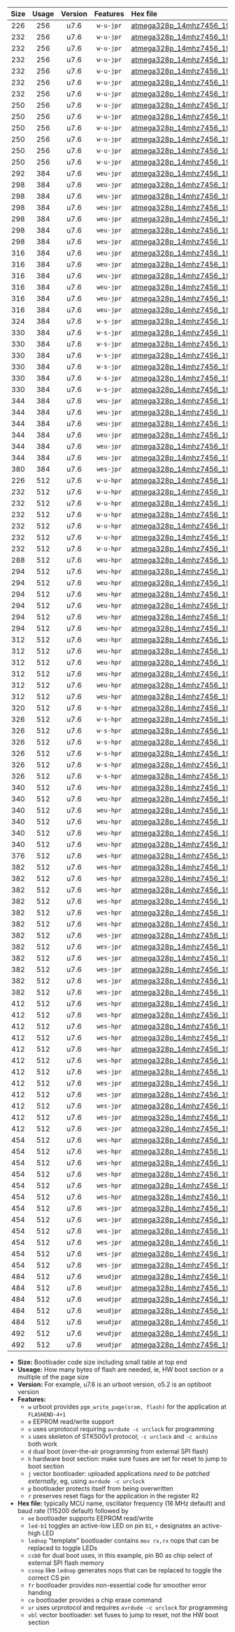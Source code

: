 |Size|Usage|Version|Features|Hex file|
|:-:|:-:|:-:|:-:|:--|
|226|256|u7.6|`w-u-jpr`|[atmega328p_14mhz7456_19200bps_ur_vbl.hex](https://raw.githubusercontent.com/stefanrueger/urboot/main/atmega328p_14mhz7456_19200bps_ur_vbl.hex)|
|232|256|u7.6|`w-u-jpr`|[atmega328p_14mhz7456_19200bps_led+b1_ur_vbl.hex](https://raw.githubusercontent.com/stefanrueger/urboot/main/atmega328p_14mhz7456_19200bps_led+b1_ur_vbl.hex)|
|232|256|u7.6|`w-u-jpr`|[atmega328p_14mhz7456_19200bps_led+b5_ur_vbl.hex](https://raw.githubusercontent.com/stefanrueger/urboot/main/atmega328p_14mhz7456_19200bps_led+b5_ur_vbl.hex)|
|232|256|u7.6|`w-u-jpr`|[atmega328p_14mhz7456_19200bps_led+d5_ur_vbl.hex](https://raw.githubusercontent.com/stefanrueger/urboot/main/atmega328p_14mhz7456_19200bps_led+d5_ur_vbl.hex)|
|232|256|u7.6|`w-u-jpr`|[atmega328p_14mhz7456_19200bps_led-b1_ur_vbl.hex](https://raw.githubusercontent.com/stefanrueger/urboot/main/atmega328p_14mhz7456_19200bps_led-b1_ur_vbl.hex)|
|232|256|u7.6|`w-u-jpr`|[atmega328p_14mhz7456_19200bps_led-d5_ur_vbl.hex](https://raw.githubusercontent.com/stefanrueger/urboot/main/atmega328p_14mhz7456_19200bps_led-d5_ur_vbl.hex)|
|232|256|u7.6|`w-u-jpr`|[atmega328p_14mhz7456_19200bps_lednop_ur_vbl.hex](https://raw.githubusercontent.com/stefanrueger/urboot/main/atmega328p_14mhz7456_19200bps_lednop_ur_vbl.hex)|
|250|256|u7.6|`w-u-jpr`|[atmega328p_14mhz7456_19200bps_led+b1_fr_ur_vbl.hex](https://raw.githubusercontent.com/stefanrueger/urboot/main/atmega328p_14mhz7456_19200bps_led+b1_fr_ur_vbl.hex)|
|250|256|u7.6|`w-u-jpr`|[atmega328p_14mhz7456_19200bps_led+b5_fr_ur_vbl.hex](https://raw.githubusercontent.com/stefanrueger/urboot/main/atmega328p_14mhz7456_19200bps_led+b5_fr_ur_vbl.hex)|
|250|256|u7.6|`w-u-jpr`|[atmega328p_14mhz7456_19200bps_led+d5_fr_ur_vbl.hex](https://raw.githubusercontent.com/stefanrueger/urboot/main/atmega328p_14mhz7456_19200bps_led+d5_fr_ur_vbl.hex)|
|250|256|u7.6|`w-u-jpr`|[atmega328p_14mhz7456_19200bps_led-b1_fr_ur_vbl.hex](https://raw.githubusercontent.com/stefanrueger/urboot/main/atmega328p_14mhz7456_19200bps_led-b1_fr_ur_vbl.hex)|
|250|256|u7.6|`w-u-jpr`|[atmega328p_14mhz7456_19200bps_led-d5_fr_ur_vbl.hex](https://raw.githubusercontent.com/stefanrueger/urboot/main/atmega328p_14mhz7456_19200bps_led-d5_fr_ur_vbl.hex)|
|250|256|u7.6|`w-u-jpr`|[atmega328p_14mhz7456_19200bps_lednop_fr_ur_vbl.hex](https://raw.githubusercontent.com/stefanrueger/urboot/main/atmega328p_14mhz7456_19200bps_lednop_fr_ur_vbl.hex)|
|292|384|u7.6|`weu-jpr`|[atmega328p_14mhz7456_19200bps_ee_ur_vbl.hex](https://raw.githubusercontent.com/stefanrueger/urboot/main/atmega328p_14mhz7456_19200bps_ee_ur_vbl.hex)|
|298|384|u7.6|`weu-jpr`|[atmega328p_14mhz7456_19200bps_ee_led+b1_ur_vbl.hex](https://raw.githubusercontent.com/stefanrueger/urboot/main/atmega328p_14mhz7456_19200bps_ee_led+b1_ur_vbl.hex)|
|298|384|u7.6|`weu-jpr`|[atmega328p_14mhz7456_19200bps_ee_led+b5_ur_vbl.hex](https://raw.githubusercontent.com/stefanrueger/urboot/main/atmega328p_14mhz7456_19200bps_ee_led+b5_ur_vbl.hex)|
|298|384|u7.6|`weu-jpr`|[atmega328p_14mhz7456_19200bps_ee_led+d5_ur_vbl.hex](https://raw.githubusercontent.com/stefanrueger/urboot/main/atmega328p_14mhz7456_19200bps_ee_led+d5_ur_vbl.hex)|
|298|384|u7.6|`weu-jpr`|[atmega328p_14mhz7456_19200bps_ee_led-b1_ur_vbl.hex](https://raw.githubusercontent.com/stefanrueger/urboot/main/atmega328p_14mhz7456_19200bps_ee_led-b1_ur_vbl.hex)|
|298|384|u7.6|`weu-jpr`|[atmega328p_14mhz7456_19200bps_ee_led-d5_ur_vbl.hex](https://raw.githubusercontent.com/stefanrueger/urboot/main/atmega328p_14mhz7456_19200bps_ee_led-d5_ur_vbl.hex)|
|298|384|u7.6|`weu-jpr`|[atmega328p_14mhz7456_19200bps_ee_lednop_ur_vbl.hex](https://raw.githubusercontent.com/stefanrueger/urboot/main/atmega328p_14mhz7456_19200bps_ee_lednop_ur_vbl.hex)|
|316|384|u7.6|`weu-jpr`|[atmega328p_14mhz7456_19200bps_ee_led+b1_fr_ur_vbl.hex](https://raw.githubusercontent.com/stefanrueger/urboot/main/atmega328p_14mhz7456_19200bps_ee_led+b1_fr_ur_vbl.hex)|
|316|384|u7.6|`weu-jpr`|[atmega328p_14mhz7456_19200bps_ee_led+b5_fr_ur_vbl.hex](https://raw.githubusercontent.com/stefanrueger/urboot/main/atmega328p_14mhz7456_19200bps_ee_led+b5_fr_ur_vbl.hex)|
|316|384|u7.6|`weu-jpr`|[atmega328p_14mhz7456_19200bps_ee_led+d5_fr_ur_vbl.hex](https://raw.githubusercontent.com/stefanrueger/urboot/main/atmega328p_14mhz7456_19200bps_ee_led+d5_fr_ur_vbl.hex)|
|316|384|u7.6|`weu-jpr`|[atmega328p_14mhz7456_19200bps_ee_led-b1_fr_ur_vbl.hex](https://raw.githubusercontent.com/stefanrueger/urboot/main/atmega328p_14mhz7456_19200bps_ee_led-b1_fr_ur_vbl.hex)|
|316|384|u7.6|`weu-jpr`|[atmega328p_14mhz7456_19200bps_ee_led-d5_fr_ur_vbl.hex](https://raw.githubusercontent.com/stefanrueger/urboot/main/atmega328p_14mhz7456_19200bps_ee_led-d5_fr_ur_vbl.hex)|
|316|384|u7.6|`weu-jpr`|[atmega328p_14mhz7456_19200bps_ee_lednop_fr_ur_vbl.hex](https://raw.githubusercontent.com/stefanrueger/urboot/main/atmega328p_14mhz7456_19200bps_ee_lednop_fr_ur_vbl.hex)|
|324|384|u7.6|`w-s-jpr`|[atmega328p_14mhz7456_19200bps_vbl.hex](https://raw.githubusercontent.com/stefanrueger/urboot/main/atmega328p_14mhz7456_19200bps_vbl.hex)|
|330|384|u7.6|`w-s-jpr`|[atmega328p_14mhz7456_19200bps_led+b1_vbl.hex](https://raw.githubusercontent.com/stefanrueger/urboot/main/atmega328p_14mhz7456_19200bps_led+b1_vbl.hex)|
|330|384|u7.6|`w-s-jpr`|[atmega328p_14mhz7456_19200bps_led+b5_vbl.hex](https://raw.githubusercontent.com/stefanrueger/urboot/main/atmega328p_14mhz7456_19200bps_led+b5_vbl.hex)|
|330|384|u7.6|`w-s-jpr`|[atmega328p_14mhz7456_19200bps_led+d5_vbl.hex](https://raw.githubusercontent.com/stefanrueger/urboot/main/atmega328p_14mhz7456_19200bps_led+d5_vbl.hex)|
|330|384|u7.6|`w-s-jpr`|[atmega328p_14mhz7456_19200bps_led-b1_vbl.hex](https://raw.githubusercontent.com/stefanrueger/urboot/main/atmega328p_14mhz7456_19200bps_led-b1_vbl.hex)|
|330|384|u7.6|`w-s-jpr`|[atmega328p_14mhz7456_19200bps_led-d5_vbl.hex](https://raw.githubusercontent.com/stefanrueger/urboot/main/atmega328p_14mhz7456_19200bps_led-d5_vbl.hex)|
|330|384|u7.6|`w-s-jpr`|[atmega328p_14mhz7456_19200bps_lednop_vbl.hex](https://raw.githubusercontent.com/stefanrueger/urboot/main/atmega328p_14mhz7456_19200bps_lednop_vbl.hex)|
|344|384|u7.6|`weu-jpr`|[atmega328p_14mhz7456_19200bps_ee_led+b1_fr_ce_ur_vbl.hex](https://raw.githubusercontent.com/stefanrueger/urboot/main/atmega328p_14mhz7456_19200bps_ee_led+b1_fr_ce_ur_vbl.hex)|
|344|384|u7.6|`weu-jpr`|[atmega328p_14mhz7456_19200bps_ee_led+b5_fr_ce_ur_vbl.hex](https://raw.githubusercontent.com/stefanrueger/urboot/main/atmega328p_14mhz7456_19200bps_ee_led+b5_fr_ce_ur_vbl.hex)|
|344|384|u7.6|`weu-jpr`|[atmega328p_14mhz7456_19200bps_ee_led+d5_fr_ce_ur_vbl.hex](https://raw.githubusercontent.com/stefanrueger/urboot/main/atmega328p_14mhz7456_19200bps_ee_led+d5_fr_ce_ur_vbl.hex)|
|344|384|u7.6|`weu-jpr`|[atmega328p_14mhz7456_19200bps_ee_led-b1_fr_ce_ur_vbl.hex](https://raw.githubusercontent.com/stefanrueger/urboot/main/atmega328p_14mhz7456_19200bps_ee_led-b1_fr_ce_ur_vbl.hex)|
|344|384|u7.6|`weu-jpr`|[atmega328p_14mhz7456_19200bps_ee_led-d5_fr_ce_ur_vbl.hex](https://raw.githubusercontent.com/stefanrueger/urboot/main/atmega328p_14mhz7456_19200bps_ee_led-d5_fr_ce_ur_vbl.hex)|
|344|384|u7.6|`weu-jpr`|[atmega328p_14mhz7456_19200bps_ee_lednop_fr_ce_ur_vbl.hex](https://raw.githubusercontent.com/stefanrueger/urboot/main/atmega328p_14mhz7456_19200bps_ee_lednop_fr_ce_ur_vbl.hex)|
|380|384|u7.6|`wes-jpr`|[atmega328p_14mhz7456_19200bps_ee_vbl.hex](https://raw.githubusercontent.com/stefanrueger/urboot/main/atmega328p_14mhz7456_19200bps_ee_vbl.hex)|
|226|512|u7.6|`w-u-hpr`|[atmega328p_14mhz7456_19200bps_ur.hex](https://raw.githubusercontent.com/stefanrueger/urboot/main/atmega328p_14mhz7456_19200bps_ur.hex)|
|232|512|u7.6|`w-u-hpr`|[atmega328p_14mhz7456_19200bps_led+b1_ur.hex](https://raw.githubusercontent.com/stefanrueger/urboot/main/atmega328p_14mhz7456_19200bps_led+b1_ur.hex)|
|232|512|u7.6|`w-u-hpr`|[atmega328p_14mhz7456_19200bps_led+b5_ur.hex](https://raw.githubusercontent.com/stefanrueger/urboot/main/atmega328p_14mhz7456_19200bps_led+b5_ur.hex)|
|232|512|u7.6|`w-u-hpr`|[atmega328p_14mhz7456_19200bps_led+d5_ur.hex](https://raw.githubusercontent.com/stefanrueger/urboot/main/atmega328p_14mhz7456_19200bps_led+d5_ur.hex)|
|232|512|u7.6|`w-u-hpr`|[atmega328p_14mhz7456_19200bps_led-b1_ur.hex](https://raw.githubusercontent.com/stefanrueger/urboot/main/atmega328p_14mhz7456_19200bps_led-b1_ur.hex)|
|232|512|u7.6|`w-u-hpr`|[atmega328p_14mhz7456_19200bps_led-d5_ur.hex](https://raw.githubusercontent.com/stefanrueger/urboot/main/atmega328p_14mhz7456_19200bps_led-d5_ur.hex)|
|232|512|u7.6|`w-u-hpr`|[atmega328p_14mhz7456_19200bps_lednop_ur.hex](https://raw.githubusercontent.com/stefanrueger/urboot/main/atmega328p_14mhz7456_19200bps_lednop_ur.hex)|
|288|512|u7.6|`weu-hpr`|[atmega328p_14mhz7456_19200bps_ee_ur.hex](https://raw.githubusercontent.com/stefanrueger/urboot/main/atmega328p_14mhz7456_19200bps_ee_ur.hex)|
|294|512|u7.6|`weu-hpr`|[atmega328p_14mhz7456_19200bps_ee_led+b1_ur.hex](https://raw.githubusercontent.com/stefanrueger/urboot/main/atmega328p_14mhz7456_19200bps_ee_led+b1_ur.hex)|
|294|512|u7.6|`weu-hpr`|[atmega328p_14mhz7456_19200bps_ee_led+b5_ur.hex](https://raw.githubusercontent.com/stefanrueger/urboot/main/atmega328p_14mhz7456_19200bps_ee_led+b5_ur.hex)|
|294|512|u7.6|`weu-hpr`|[atmega328p_14mhz7456_19200bps_ee_led+d5_ur.hex](https://raw.githubusercontent.com/stefanrueger/urboot/main/atmega328p_14mhz7456_19200bps_ee_led+d5_ur.hex)|
|294|512|u7.6|`weu-hpr`|[atmega328p_14mhz7456_19200bps_ee_led-b1_ur.hex](https://raw.githubusercontent.com/stefanrueger/urboot/main/atmega328p_14mhz7456_19200bps_ee_led-b1_ur.hex)|
|294|512|u7.6|`weu-hpr`|[atmega328p_14mhz7456_19200bps_ee_led-d5_ur.hex](https://raw.githubusercontent.com/stefanrueger/urboot/main/atmega328p_14mhz7456_19200bps_ee_led-d5_ur.hex)|
|294|512|u7.6|`weu-hpr`|[atmega328p_14mhz7456_19200bps_ee_lednop_ur.hex](https://raw.githubusercontent.com/stefanrueger/urboot/main/atmega328p_14mhz7456_19200bps_ee_lednop_ur.hex)|
|312|512|u7.6|`weu-hpr`|[atmega328p_14mhz7456_19200bps_ee_led+b1_fr_ur.hex](https://raw.githubusercontent.com/stefanrueger/urboot/main/atmega328p_14mhz7456_19200bps_ee_led+b1_fr_ur.hex)|
|312|512|u7.6|`weu-hpr`|[atmega328p_14mhz7456_19200bps_ee_led+b5_fr_ur.hex](https://raw.githubusercontent.com/stefanrueger/urboot/main/atmega328p_14mhz7456_19200bps_ee_led+b5_fr_ur.hex)|
|312|512|u7.6|`weu-hpr`|[atmega328p_14mhz7456_19200bps_ee_led+d5_fr_ur.hex](https://raw.githubusercontent.com/stefanrueger/urboot/main/atmega328p_14mhz7456_19200bps_ee_led+d5_fr_ur.hex)|
|312|512|u7.6|`weu-hpr`|[atmega328p_14mhz7456_19200bps_ee_led-b1_fr_ur.hex](https://raw.githubusercontent.com/stefanrueger/urboot/main/atmega328p_14mhz7456_19200bps_ee_led-b1_fr_ur.hex)|
|312|512|u7.6|`weu-hpr`|[atmega328p_14mhz7456_19200bps_ee_led-d5_fr_ur.hex](https://raw.githubusercontent.com/stefanrueger/urboot/main/atmega328p_14mhz7456_19200bps_ee_led-d5_fr_ur.hex)|
|312|512|u7.6|`weu-hpr`|[atmega328p_14mhz7456_19200bps_ee_lednop_fr_ur.hex](https://raw.githubusercontent.com/stefanrueger/urboot/main/atmega328p_14mhz7456_19200bps_ee_lednop_fr_ur.hex)|
|320|512|u7.6|`w-s-hpr`|[atmega328p_14mhz7456_19200bps.hex](https://raw.githubusercontent.com/stefanrueger/urboot/main/atmega328p_14mhz7456_19200bps.hex)|
|326|512|u7.6|`w-s-hpr`|[atmega328p_14mhz7456_19200bps_led+b1.hex](https://raw.githubusercontent.com/stefanrueger/urboot/main/atmega328p_14mhz7456_19200bps_led+b1.hex)|
|326|512|u7.6|`w-s-hpr`|[atmega328p_14mhz7456_19200bps_led+b5.hex](https://raw.githubusercontent.com/stefanrueger/urboot/main/atmega328p_14mhz7456_19200bps_led+b5.hex)|
|326|512|u7.6|`w-s-hpr`|[atmega328p_14mhz7456_19200bps_led+d5.hex](https://raw.githubusercontent.com/stefanrueger/urboot/main/atmega328p_14mhz7456_19200bps_led+d5.hex)|
|326|512|u7.6|`w-s-hpr`|[atmega328p_14mhz7456_19200bps_led-b1.hex](https://raw.githubusercontent.com/stefanrueger/urboot/main/atmega328p_14mhz7456_19200bps_led-b1.hex)|
|326|512|u7.6|`w-s-hpr`|[atmega328p_14mhz7456_19200bps_led-d5.hex](https://raw.githubusercontent.com/stefanrueger/urboot/main/atmega328p_14mhz7456_19200bps_led-d5.hex)|
|326|512|u7.6|`w-s-hpr`|[atmega328p_14mhz7456_19200bps_lednop.hex](https://raw.githubusercontent.com/stefanrueger/urboot/main/atmega328p_14mhz7456_19200bps_lednop.hex)|
|340|512|u7.6|`weu-hpr`|[atmega328p_14mhz7456_19200bps_ee_led+b1_fr_ce_ur.hex](https://raw.githubusercontent.com/stefanrueger/urboot/main/atmega328p_14mhz7456_19200bps_ee_led+b1_fr_ce_ur.hex)|
|340|512|u7.6|`weu-hpr`|[atmega328p_14mhz7456_19200bps_ee_led+b5_fr_ce_ur.hex](https://raw.githubusercontent.com/stefanrueger/urboot/main/atmega328p_14mhz7456_19200bps_ee_led+b5_fr_ce_ur.hex)|
|340|512|u7.6|`weu-hpr`|[atmega328p_14mhz7456_19200bps_ee_led+d5_fr_ce_ur.hex](https://raw.githubusercontent.com/stefanrueger/urboot/main/atmega328p_14mhz7456_19200bps_ee_led+d5_fr_ce_ur.hex)|
|340|512|u7.6|`weu-hpr`|[atmega328p_14mhz7456_19200bps_ee_led-b1_fr_ce_ur.hex](https://raw.githubusercontent.com/stefanrueger/urboot/main/atmega328p_14mhz7456_19200bps_ee_led-b1_fr_ce_ur.hex)|
|340|512|u7.6|`weu-hpr`|[atmega328p_14mhz7456_19200bps_ee_led-d5_fr_ce_ur.hex](https://raw.githubusercontent.com/stefanrueger/urboot/main/atmega328p_14mhz7456_19200bps_ee_led-d5_fr_ce_ur.hex)|
|340|512|u7.6|`weu-hpr`|[atmega328p_14mhz7456_19200bps_ee_lednop_fr_ce_ur.hex](https://raw.githubusercontent.com/stefanrueger/urboot/main/atmega328p_14mhz7456_19200bps_ee_lednop_fr_ce_ur.hex)|
|376|512|u7.6|`wes-hpr`|[atmega328p_14mhz7456_19200bps_ee.hex](https://raw.githubusercontent.com/stefanrueger/urboot/main/atmega328p_14mhz7456_19200bps_ee.hex)|
|382|512|u7.6|`wes-hpr`|[atmega328p_14mhz7456_19200bps_ee_led+b1.hex](https://raw.githubusercontent.com/stefanrueger/urboot/main/atmega328p_14mhz7456_19200bps_ee_led+b1.hex)|
|382|512|u7.6|`wes-hpr`|[atmega328p_14mhz7456_19200bps_ee_led+b5.hex](https://raw.githubusercontent.com/stefanrueger/urboot/main/atmega328p_14mhz7456_19200bps_ee_led+b5.hex)|
|382|512|u7.6|`wes-hpr`|[atmega328p_14mhz7456_19200bps_ee_led+d5.hex](https://raw.githubusercontent.com/stefanrueger/urboot/main/atmega328p_14mhz7456_19200bps_ee_led+d5.hex)|
|382|512|u7.6|`wes-hpr`|[atmega328p_14mhz7456_19200bps_ee_led-b1.hex](https://raw.githubusercontent.com/stefanrueger/urboot/main/atmega328p_14mhz7456_19200bps_ee_led-b1.hex)|
|382|512|u7.6|`wes-hpr`|[atmega328p_14mhz7456_19200bps_ee_led-d5.hex](https://raw.githubusercontent.com/stefanrueger/urboot/main/atmega328p_14mhz7456_19200bps_ee_led-d5.hex)|
|382|512|u7.6|`wes-hpr`|[atmega328p_14mhz7456_19200bps_ee_lednop.hex](https://raw.githubusercontent.com/stefanrueger/urboot/main/atmega328p_14mhz7456_19200bps_ee_lednop.hex)|
|382|512|u7.6|`wes-jpr`|[atmega328p_14mhz7456_19200bps_ee_led+b1_vbl.hex](https://raw.githubusercontent.com/stefanrueger/urboot/main/atmega328p_14mhz7456_19200bps_ee_led+b1_vbl.hex)|
|382|512|u7.6|`wes-jpr`|[atmega328p_14mhz7456_19200bps_ee_led+b5_vbl.hex](https://raw.githubusercontent.com/stefanrueger/urboot/main/atmega328p_14mhz7456_19200bps_ee_led+b5_vbl.hex)|
|382|512|u7.6|`wes-jpr`|[atmega328p_14mhz7456_19200bps_ee_led+d5_vbl.hex](https://raw.githubusercontent.com/stefanrueger/urboot/main/atmega328p_14mhz7456_19200bps_ee_led+d5_vbl.hex)|
|382|512|u7.6|`wes-jpr`|[atmega328p_14mhz7456_19200bps_ee_led-b1_vbl.hex](https://raw.githubusercontent.com/stefanrueger/urboot/main/atmega328p_14mhz7456_19200bps_ee_led-b1_vbl.hex)|
|382|512|u7.6|`wes-jpr`|[atmega328p_14mhz7456_19200bps_ee_led-d5_vbl.hex](https://raw.githubusercontent.com/stefanrueger/urboot/main/atmega328p_14mhz7456_19200bps_ee_led-d5_vbl.hex)|
|382|512|u7.6|`wes-jpr`|[atmega328p_14mhz7456_19200bps_ee_lednop_vbl.hex](https://raw.githubusercontent.com/stefanrueger/urboot/main/atmega328p_14mhz7456_19200bps_ee_lednop_vbl.hex)|
|412|512|u7.6|`wes-hpr`|[atmega328p_14mhz7456_19200bps_ee_led+b1_fr.hex](https://raw.githubusercontent.com/stefanrueger/urboot/main/atmega328p_14mhz7456_19200bps_ee_led+b1_fr.hex)|
|412|512|u7.6|`wes-hpr`|[atmega328p_14mhz7456_19200bps_ee_led+b5_fr.hex](https://raw.githubusercontent.com/stefanrueger/urboot/main/atmega328p_14mhz7456_19200bps_ee_led+b5_fr.hex)|
|412|512|u7.6|`wes-hpr`|[atmega328p_14mhz7456_19200bps_ee_led+d5_fr.hex](https://raw.githubusercontent.com/stefanrueger/urboot/main/atmega328p_14mhz7456_19200bps_ee_led+d5_fr.hex)|
|412|512|u7.6|`wes-hpr`|[atmega328p_14mhz7456_19200bps_ee_led-b1_fr.hex](https://raw.githubusercontent.com/stefanrueger/urboot/main/atmega328p_14mhz7456_19200bps_ee_led-b1_fr.hex)|
|412|512|u7.6|`wes-hpr`|[atmega328p_14mhz7456_19200bps_ee_led-d5_fr.hex](https://raw.githubusercontent.com/stefanrueger/urboot/main/atmega328p_14mhz7456_19200bps_ee_led-d5_fr.hex)|
|412|512|u7.6|`wes-hpr`|[atmega328p_14mhz7456_19200bps_ee_lednop_fr.hex](https://raw.githubusercontent.com/stefanrueger/urboot/main/atmega328p_14mhz7456_19200bps_ee_lednop_fr.hex)|
|412|512|u7.6|`wes-jpr`|[atmega328p_14mhz7456_19200bps_ee_led+b1_fr_vbl.hex](https://raw.githubusercontent.com/stefanrueger/urboot/main/atmega328p_14mhz7456_19200bps_ee_led+b1_fr_vbl.hex)|
|412|512|u7.6|`wes-jpr`|[atmega328p_14mhz7456_19200bps_ee_led+b5_fr_vbl.hex](https://raw.githubusercontent.com/stefanrueger/urboot/main/atmega328p_14mhz7456_19200bps_ee_led+b5_fr_vbl.hex)|
|412|512|u7.6|`wes-jpr`|[atmega328p_14mhz7456_19200bps_ee_led+d5_fr_vbl.hex](https://raw.githubusercontent.com/stefanrueger/urboot/main/atmega328p_14mhz7456_19200bps_ee_led+d5_fr_vbl.hex)|
|412|512|u7.6|`wes-jpr`|[atmega328p_14mhz7456_19200bps_ee_led-b1_fr_vbl.hex](https://raw.githubusercontent.com/stefanrueger/urboot/main/atmega328p_14mhz7456_19200bps_ee_led-b1_fr_vbl.hex)|
|412|512|u7.6|`wes-jpr`|[atmega328p_14mhz7456_19200bps_ee_led-d5_fr_vbl.hex](https://raw.githubusercontent.com/stefanrueger/urboot/main/atmega328p_14mhz7456_19200bps_ee_led-d5_fr_vbl.hex)|
|412|512|u7.6|`wes-jpr`|[atmega328p_14mhz7456_19200bps_ee_lednop_fr_vbl.hex](https://raw.githubusercontent.com/stefanrueger/urboot/main/atmega328p_14mhz7456_19200bps_ee_lednop_fr_vbl.hex)|
|454|512|u7.6|`wes-hpr`|[atmega328p_14mhz7456_19200bps_ee_led+b1_fr_ce.hex](https://raw.githubusercontent.com/stefanrueger/urboot/main/atmega328p_14mhz7456_19200bps_ee_led+b1_fr_ce.hex)|
|454|512|u7.6|`wes-hpr`|[atmega328p_14mhz7456_19200bps_ee_led+b5_fr_ce.hex](https://raw.githubusercontent.com/stefanrueger/urboot/main/atmega328p_14mhz7456_19200bps_ee_led+b5_fr_ce.hex)|
|454|512|u7.6|`wes-hpr`|[atmega328p_14mhz7456_19200bps_ee_led+d5_fr_ce.hex](https://raw.githubusercontent.com/stefanrueger/urboot/main/atmega328p_14mhz7456_19200bps_ee_led+d5_fr_ce.hex)|
|454|512|u7.6|`wes-hpr`|[atmega328p_14mhz7456_19200bps_ee_led-b1_fr_ce.hex](https://raw.githubusercontent.com/stefanrueger/urboot/main/atmega328p_14mhz7456_19200bps_ee_led-b1_fr_ce.hex)|
|454|512|u7.6|`wes-hpr`|[atmega328p_14mhz7456_19200bps_ee_led-d5_fr_ce.hex](https://raw.githubusercontent.com/stefanrueger/urboot/main/atmega328p_14mhz7456_19200bps_ee_led-d5_fr_ce.hex)|
|454|512|u7.6|`wes-hpr`|[atmega328p_14mhz7456_19200bps_ee_lednop_fr_ce.hex](https://raw.githubusercontent.com/stefanrueger/urboot/main/atmega328p_14mhz7456_19200bps_ee_lednop_fr_ce.hex)|
|454|512|u7.6|`wes-jpr`|[atmega328p_14mhz7456_19200bps_ee_led+b1_fr_ce_vbl.hex](https://raw.githubusercontent.com/stefanrueger/urboot/main/atmega328p_14mhz7456_19200bps_ee_led+b1_fr_ce_vbl.hex)|
|454|512|u7.6|`wes-jpr`|[atmega328p_14mhz7456_19200bps_ee_led+b5_fr_ce_vbl.hex](https://raw.githubusercontent.com/stefanrueger/urboot/main/atmega328p_14mhz7456_19200bps_ee_led+b5_fr_ce_vbl.hex)|
|454|512|u7.6|`wes-jpr`|[atmega328p_14mhz7456_19200bps_ee_led+d5_fr_ce_vbl.hex](https://raw.githubusercontent.com/stefanrueger/urboot/main/atmega328p_14mhz7456_19200bps_ee_led+d5_fr_ce_vbl.hex)|
|454|512|u7.6|`wes-jpr`|[atmega328p_14mhz7456_19200bps_ee_led-b1_fr_ce_vbl.hex](https://raw.githubusercontent.com/stefanrueger/urboot/main/atmega328p_14mhz7456_19200bps_ee_led-b1_fr_ce_vbl.hex)|
|454|512|u7.6|`wes-jpr`|[atmega328p_14mhz7456_19200bps_ee_led-d5_fr_ce_vbl.hex](https://raw.githubusercontent.com/stefanrueger/urboot/main/atmega328p_14mhz7456_19200bps_ee_led-d5_fr_ce_vbl.hex)|
|454|512|u7.6|`wes-jpr`|[atmega328p_14mhz7456_19200bps_ee_lednop_fr_ce_vbl.hex](https://raw.githubusercontent.com/stefanrueger/urboot/main/atmega328p_14mhz7456_19200bps_ee_lednop_fr_ce_vbl.hex)|
|484|512|u7.6|`weudjpr`|[atmega328p_14mhz7456_19200bps_ee_led+b1_csb0_fr_ce_ur_vbl.hex](https://raw.githubusercontent.com/stefanrueger/urboot/main/atmega328p_14mhz7456_19200bps_ee_led+b1_csb0_fr_ce_ur_vbl.hex)|
|484|512|u7.6|`weudjpr`|[atmega328p_14mhz7456_19200bps_ee_led+b5_csb0_fr_ce_ur_vbl.hex](https://raw.githubusercontent.com/stefanrueger/urboot/main/atmega328p_14mhz7456_19200bps_ee_led+b5_csb0_fr_ce_ur_vbl.hex)|
|484|512|u7.6|`weudjpr`|[atmega328p_14mhz7456_19200bps_ee_led+d5_csb0_fr_ce_ur_vbl.hex](https://raw.githubusercontent.com/stefanrueger/urboot/main/atmega328p_14mhz7456_19200bps_ee_led+d5_csb0_fr_ce_ur_vbl.hex)|
|484|512|u7.6|`weudjpr`|[atmega328p_14mhz7456_19200bps_ee_led-b1_csb0_fr_ce_ur_vbl.hex](https://raw.githubusercontent.com/stefanrueger/urboot/main/atmega328p_14mhz7456_19200bps_ee_led-b1_csb0_fr_ce_ur_vbl.hex)|
|484|512|u7.6|`weudjpr`|[atmega328p_14mhz7456_19200bps_ee_led-d5_csb0_fr_ce_ur_vbl.hex](https://raw.githubusercontent.com/stefanrueger/urboot/main/atmega328p_14mhz7456_19200bps_ee_led-d5_csb0_fr_ce_ur_vbl.hex)|
|492|512|u7.6|`weudjpr`|[atmega328p_14mhz7456_19200bps_ee_led+b1_csd5_fr_ce_ur_vbl.hex](https://raw.githubusercontent.com/stefanrueger/urboot/main/atmega328p_14mhz7456_19200bps_ee_led+b1_csd5_fr_ce_ur_vbl.hex)|
|492|512|u7.6|`weudjpr`|[atmega328p_14mhz7456_19200bps_ee_lednop_csnop_fr_ce_ur_vbl.hex](https://raw.githubusercontent.com/stefanrueger/urboot/main/atmega328p_14mhz7456_19200bps_ee_lednop_csnop_fr_ce_ur_vbl.hex)|

- **Size:** Bootloader code size including small table at top end
- **Useage:** How many bytes of flash are needed, ie, HW boot section or a multiple of the page size
- **Version:** For example, u7.6 is an urboot version, o5.2 is an optiboot version
- **Features:**
  + `w` urboot provides `pgm_write_page(sram, flash)` for the application at `FLASHEND-4+1`
  + `e` EEPROM read/write support
  + `u` uses urprotocol requiring `avrdude -c urclock` for programming
  + `s` uses skeleton of STK500v1 protocol; `-c urclock` and `-c arduino` both work
  + `d` dual boot (over-the-air programming from external SPI flash)
  + `h` hardware boot section: make sure fuses are set for reset to jump to boot section
  + `j` vector bootloader: uploaded applications *need to be patched externally*, eg, using `avrdude -c urclock`
  + `p` bootloader protects itself from being overwritten
  + `r` preserves reset flags for the application in the register R2
- **Hex file:** typically MCU name, oscillator frequency (16 MHz default) and baud rate (115200 default) followed by
  + `ee` bootloader supports EEPROM read/write
  + `led-b1` toggles an active-low LED on pin `B1`, `+` designates an active-high LED
  + `lednop` "template" bootloader contains `mov rx,rx` nops that can be replaced to toggle LEDs
  + `csb0` for dual boot uses, in this example, pin B0 as chip select of external SPI flash memory
  + `csnop` like `lednop` generates nops that can be replaced to toggle the correct CS pin
  + `fr` bootloader provides non-essential code for smoother error handing
  + `ce` bootloader provides a chip erase command
  + `ur` uses urprotocol and requires `avrdude -c urclock` for programming
  + `vbl` vector bootloader: set fuses to jump to reset, not the HW boot section
